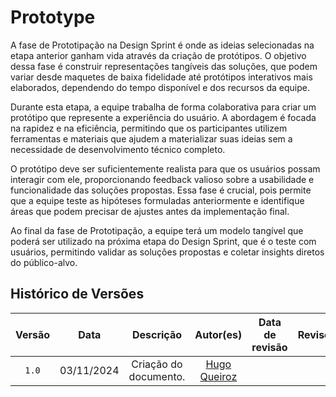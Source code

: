 # Prototype 

A fase de Prototipação na Design Sprint é onde as ideias selecionadas na etapa anterior ganham vida através da criação de protótipos. O objetivo dessa fase é construir representações tangíveis das soluções, que podem variar desde maquetes de baixa fidelidade até protótipos interativos mais elaborados, dependendo do tempo disponível e dos recursos da equipe.

Durante esta etapa, a equipe trabalha de forma colaborativa para criar um protótipo que represente a experiência do usuário. A abordagem é focada na rapidez e na eficiência, permitindo que os participantes utilizem ferramentas e materiais que ajudem a materializar suas ideias sem a necessidade de desenvolvimento técnico completo.

O protótipo deve ser suficientemente realista para que os usuários possam interagir com ele, proporcionando feedback valioso sobre a usabilidade e funcionalidade das soluções propostas. Essa fase é crucial, pois permite que a equipe teste as hipóteses formuladas anteriormente e identifique áreas que podem precisar de ajustes antes da implementação final.

Ao final da fase de Prototipação, a equipe terá um modelo tangível que poderá ser utilizado na próxima etapa do Design Sprint, que é o teste com usuários, permitindo validar as soluções propostas e coletar insights diretos do público-alvo.



## Histórico de Versões

|Versão|Data|Descrição|Autor(es)|Data de revisão|Revisor(es)|
|:----:|:----:|:---------:|:-----:|:-----:|:-------:|
|`1.0` | 03/11/2024 | Criação do documento. | [Hugo Queiroz](https://github.com/melohugo) |   |   |
